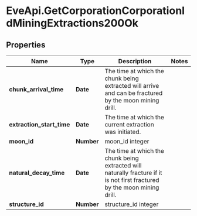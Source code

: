 # EveApi.GetCorporationCorporationIdMiningExtractions200Ok

## Properties
Name | Type | Description | Notes
------------ | ------------- | ------------- | -------------
**chunk_arrival_time** | **Date** | The time at which the chunk being extracted will arrive and can be fractured by the moon mining drill.  | 
**extraction_start_time** | **Date** | The time at which the current extraction was initiated.  | 
**moon_id** | **Number** | moon_id integer | 
**natural_decay_time** | **Date** | The time at which the chunk being extracted will naturally fracture if it is not first fractured by the moon mining drill.  | 
**structure_id** | **Number** | structure_id integer | 


